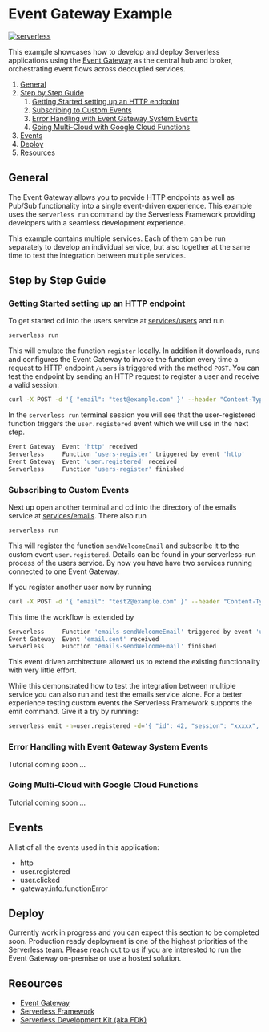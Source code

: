 # Event Gateway Example

[![serverless](http://public.serverless.com/badges/v3.svg)](http://www.serverless.com)

This example showcases how to develop and deploy Serverless applications using the [Event Gateway](https://github.com/serverless/event-gateway) as the central hub and broker, orchestrating event flows across decoupled services.

1. [General](#general)
1. [Step by Step Guide](#step-by-step-guide)
    1. [Getting Started setting up an HTTP endpoint](#getting-started-setting-up-an-http-endpoint)
    1. [Subscribing to Custom Events](#subscribing-to-custom-events)
    1. [Error Handling with Event Gateway System Events](#error-handling-with-event-gateway-system-events)
    1. [Going Multi-Cloud with Google Cloud Functions](#going-multi-cloud-with-google-cloud-functions)
1. [Events](#events)
1. [Deploy](#deploy)
1. [Resources](#resources)

## General

The Event Gateway allows you to provide HTTP endpoints as well as Pub/Sub functionality into a single event-driven experience. This example uses the `serverless run` command by the Serverless Framework providing developers with a seamless development experience.

This example contains multiple services. Each of them can be run separately to develop an individual service, but also together at the same time to test the integration between multiple services.

## Step by Step Guide

### Getting Started setting up an HTTP endpoint

To get started cd into the users service at  [services/users](https://github.com/serverless/event-gateway-example/tree/master/services/users) and run

```bash
serverless run
```

This will emulate the function `register` locally. In addition it downloads, runs and configures the Event Gateway to invoke the function every time a request to HTTP endpoint `/users` is triggered with the method `POST`. You can test the endpoint by sending an HTTP request to  register a user and receive a valid session:

```bash
curl -X POST -d '{ "email": "test@example.com" }' --header "Content-Type: application/json" http://localhost:4000/users
```

In the `serverless run` terminal session you will see that the user-registered function triggers the `user.registered` event which we will use in the next step.

```bash
Event Gateway  Event 'http' received
Serverless     Function 'users-register' triggered by event 'http'
Event Gateway  Event 'user.registered' received
Serverless     Function 'users-register' finished
```

### Subscribing to Custom Events

Next up open another terminal and cd into the directory of the emails service at [services/emails](https://github.com/serverless/event-gateway-example/tree/master/services/emails). There also run

```bash
serverless run
```

This will register the function `sendWelcomeEmail` and subscribe it to the custom event `user.registered`. Details can be found in your serverless-run process of the users service. By now you have have two services running connected to one Event Gateway.

If you register another user now by running

```bash
curl -X POST -d '{ "email": "test2@example.com" }' --header "Content-Type: application/json" http://localhost:4000/users
```

This time the workflow is extended by

```bash
Serverless     Function 'emails-sendWelcomeEmail' triggered by event 'user.registered'
Event Gateway  Event 'email.sent' received
Serverless     Function 'emails-sendWelcomeEmail' finished
```

This event driven architecture allowed us to extend the existing functionality with very little effort.

While this demonstrated how to test the integration between multiple service you can also run and test the emails service alone. For a better experience testing custom events the Serverless Framework supports the emit command. Give it a try by running:

```bash
serverless emit -n=user.registered -d='{ "id": 42, "session": "xxxxx", "email": "test3@example.com" }'
```

### Error Handling with Event Gateway System Events

Tutorial coming soon …

### Going Multi-Cloud with Google Cloud Functions

Tutorial coming soon …

## Events

A list of all the events used in this application:

- http
- user.registered
- user.clicked
- gateway.info.functionError

## Deploy

Currently work in progress and you can expect this section to be completed soon. Production ready deployment is one of the highest priorities of the Serverless team. Please reach out to us if you are interested to run the Event Gateway on-premise or use a hosted solution.

## Resources

- [Event Gateway](https://github.com/serverless/event-gateway)
- [Serverless Framework](https://github.com/serverless/serverless)
- [Serverless Development Kit (aka FDK)](https://github.com/serverless/fdk)

